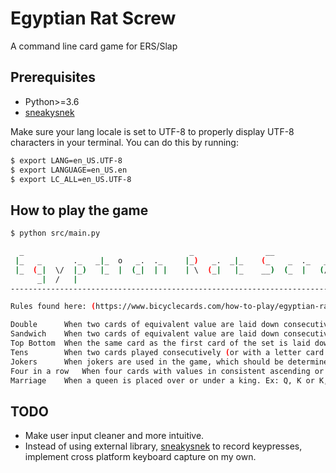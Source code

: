 # Egyptian Rat Screw
A command line card game for ERS/Slap

## Prerequisites
* Python>=3.6
* [sneakysnek](https://github.com/SerpentAI/sneakysnek)

Make sure your lang locale is set to UTF-8 to properly display UTF-8 characters in your terminal. You can do this by running:

```bash
$ export LANG=en_US.UTF-8
$ export LANGUAGE=en_US.en
$ export LC_ALL=en_US.UTF-8
```

## How to play the game
```bash
$ python src/main.py

  _                                     _                __
 |_   _       ._   _|_  o   _.  ._     |_)   _.  _|_    (_    _  ._   _
 |_  (_|  \/  |_)   |_  |  (_|  | |    | \  (_|   |_    __)  (_  |   (/_  \/\/
      _|  /   |
-------------------------------------------------------------------------------

Rules found here: (https://www.bicyclecards.com/how-to-play/egyptian-rat-screw/)

Double		When two cards of equivalent value are laid down consecutively. Ex: 5, 5
Sandwich	When two cards of equivalent value are laid down consecutively, but with one card of different value between them. Ex: 5, 7, 5
Top Bottom	When the same card as the first card of the set is laid down.
Tens		When two cards played consecutively (or with a letter card in between) add up to 10. For this rule, an ace counts as one. Ex: 3, 7 or A, K, 9
Jokers		When jokers are used in the game, which should be determined before gameplay begins. Anytime someone lays down a joker, the pile can be slapped.
Four in a row	When four cards with values in consistent ascending or descending order is placed. Ex: 5, 6, 7, 8 or Q, K, A, 2
Marriage	When a queen is placed over or under a king. Ex: Q, K or K,Q
```


## TODO

* Make user input cleaner and more intuitive.
* Instead of using external library, [sneakysnek](https://github.com/SerpentAI/sneakysnek) to record keypresses, implement cross platform keyboard capture on my own.
